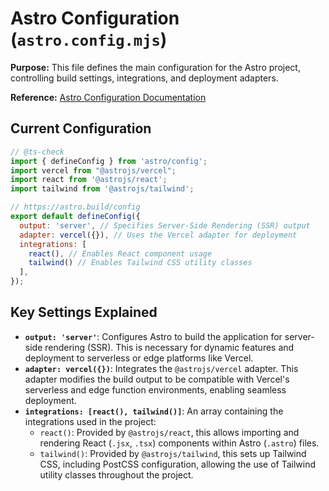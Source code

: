 # Astro Configuration (`astro.config.mjs`)

**Purpose:** This file defines the main configuration for the Astro project, controlling build settings, integrations, and deployment adapters.

**Reference:** [Astro Configuration Documentation](https://docs.astro.build/en/guides/configuring-astro/)

## Current Configuration

```javascript
// @ts-check
import { defineConfig } from 'astro/config';
import vercel from "@astrojs/vercel";
import react from '@astrojs/react';
import tailwind from '@astrojs/tailwind';

// https://astro.build/config
export default defineConfig({
  output: 'server', // Specifies Server-Side Rendering (SSR) output
  adapter: vercel({}), // Uses the Vercel adapter for deployment
  integrations: [
    react(), // Enables React component usage
    tailwind() // Enables Tailwind CSS utility classes
  ],
});
```

## Key Settings Explained

*   **`output: 'server'`**: Configures Astro to build the application for server-side rendering (SSR). This is necessary for dynamic features and deployment to serverless or edge platforms like Vercel.
*   **`adapter: vercel({})`**: Integrates the `@astrojs/vercel` adapter. This adapter modifies the build output to be compatible with Vercel's serverless and edge function environments, enabling seamless deployment.
*   **`integrations: [react(), tailwind()]`**: An array containing the integrations used in the project:
    *   `react()`: Provided by `@astrojs/react`, this allows importing and rendering React (`.jsx`, `.tsx`) components within Astro (`.astro`) files.
    *   `tailwind()`: Provided by `@astrojs/tailwind`, this sets up Tailwind CSS, including PostCSS configuration, allowing the use of Tailwind utility classes throughout the project.